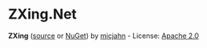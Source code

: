 # ZXing.Net

**ZXing** ([source](https://github.com/micjahn/ZXing.Net/) or [NuGet](https://www.nuget.org/packages/ZXing.Net/)) by [micjahn](https://github.com/micjahn/) - License: [Apache 2.0](https://github.com/micjahn/ZXing.Net/blob/master/COPYING)